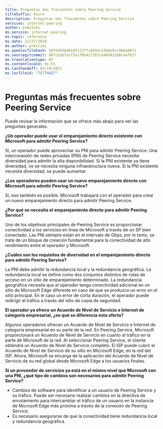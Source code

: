 ```yaml
---
title: Preguntas más frecuentes sobre Peering Service
titleSuffix: Azure
description: Preguntas más frecuentes sobre Peering Service
services: internet-peering
author: prmitiki
ms.service: internet-peering
ms.topic: reference
ms.date: 11/27/2019
ms.author: prmitiki
ms.openlocfilehash: 507e503b881df123ffc6694c53b0e9cc9b6a8872
ms.sourcegitcommit: 867cb1b7a1f3a1f0b427282c648d411d0ca4f81f
ms.translationtype: HT
ms.contentlocale: es-ES
ms.lasthandoff: 03/19/2021
ms.locfileid: "75774027"
---
```

# <a name="peering-service---faqs"></a>Preguntas más frecuentes sobre Peering Service

Puede revisar la información que se ofrece más abajo para ver las preguntas generales.

**¿Un operador puede usar el emparejamiento directo existente con Microsoft para admitir Peering Service?**

Sí, un operador puede aprovechar su PNI para admitir Peering Service. Una interconexión de redes privadas (PNI) de Peering Service necesita diversidad para admitir la alta disponibilidad. Si la PNI existente ya tiene diversidad, no se necesita ninguna infraestructura nueva. Si la PNI existente necesita diversidad, se puede aumentar.

**¿Los operadores pueden usar un nuevo emparejamiento directo con Microsoft para admitir Peering Service?**

Sí, eso también es posible. Microsoft trabajará con el operador para crear un nuevo emparejamiento directo para admitir Peering Service.  

**¿Por qué se necesita el emparejamiento directo para admitir Peering Service?**

Uno de los objetivos principales de Peering Service es proporcionar conectividad a los servicios en línea de Microsoft a través de un SP bien conectado. Las PNI siempre están en el intervalo de Gbps, por lo tanto, se trata de un bloque de creación fundamental para la conectividad de alto rendimiento entre el operador y Microsoft.

**¿Cuáles son los requisitos de diversidad en el emparejamiento directo para admitir Peering Service?**

La PNI debe admitir la redundancia local y la redundancia geográfica. La redundancia local se define como dos conjuntos distintos de rutas de acceso en un sitio de emparejamiento determinado. La redundancia geográfica necesita que el operador tenga conectividad adicional en un sitio de Microsoft Edge diferente en caso de que se produzca un error en el sitio principal. En el caso un error de corta duración, el operador puede redirigir el tráfico a través del sitio de copia de seguridad.

**El operador ya ofrece un Acuerdo de Nivel de Servicio e Internet de categoría empresarial, ¿en qué se diferencia esta oferta?**

Algunos operadores ofrecen un Acuerdo de Nivel de Servicio e Internet de categoría empresarial en su parte de la red. En Peering Service, Microsoft proporcionará un Acuerdo de Nivel de Servicio en cuanto al tráfico en la parte de Microsoft de la red. Al seleccionar Peering Service, el cliente obtendrá un Acuerdo de Nivel de Servicio completo. El ISP puede cubrir el Acuerdo de Nivel de Servicio de su sitio en Microsoft Edge, en la red del ISP. Ahora, Microsoft se encarga de la aplicación del Acuerdo de Nivel de Servicio de su red global desde Microsoft Edge a los usuarios finales.

**Si un proveedor de servicios ya está en el mismo nivel que Microsoft con una PNI, ¿qué tipo de cambios son necesarios para admitir Peering Service?**

* Cambios de software para identificar a un usuario de Peering Service y su tráfico. Puede ser necesario realizar cambios en la directiva de enrutamiento para intercambiar el tráfico de un usuario en la instancia de Microsoft Edge más próxima a través de la conexión de Peering Service.
* Es necesario asegurarse de que la conectividad tiene redundancia local y redundancia geográfica.

